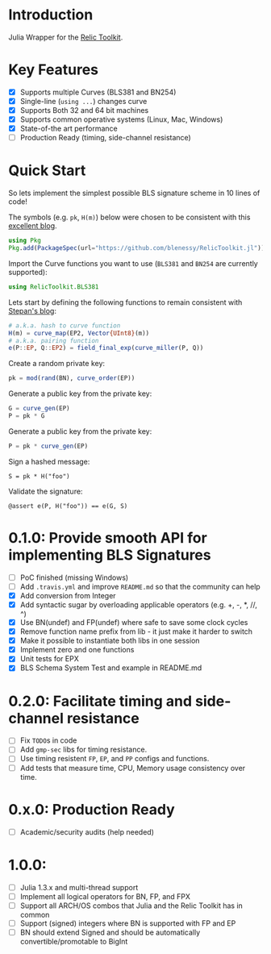 # Introduction

Julia Wrapper for the [Relic Toolkit](https://github.com/relic-toolkit/relic).

# Key Features

- [x] Supports multiple Curves (BLS381 and BN254)
- [x] Single-line (`using ...`) changes curve
- [x] Supports Both 32 and 64 bit machines
- [x] Supports common operative systems (Linux, Mac, Windows)
- [x] State-of-the art performance
- [ ] Production Ready (timing, side-channel resistance)

# Quick Start

So lets implement the simplest possible BLS signature scheme in 10 lines of code!

The symbols (e.g. `pk`, `H(m)`) below were chosen to be consistent with this [excellent blog](https://medium.com/cryptoadvance/bls-signatures-better-than-schnorr-5a7fe30ea716).

```julia
using Pkg
Pkg.add(PackageSpec(url="https://github.com/blenessy/RelicToolkit.jl"))
```

Import the Curve functions you want to use (`BLS381` and `BN254` are currently supported):
```julia
using RelicToolkit.BLS381
```

Lets start by defining the following functions to remain consistent with [Stepan's blog](https://medium.com/cryptoadvance/bls-signatures-better-than-schnorr-5a7fe30ea716):
```julia
# a.k.a. hash to curve function
H(m) = curve_map(EP2, Vector{UInt8}(m))
# a.k.a. pairing function
e(P::EP, Q::EP2) = field_final_exp(curve_miller(P, Q))
```

Create a random private key:
```julia
pk = mod(rand(BN), curve_order(EP))
```

Generate a public key from the private key:
```julia
G = curve_gen(EP)
P = pk * G
```

Generate a public key from the private key:
```julia
P = pk * curve_gen(EP)
```

Sign a hashed message:
```
S = pk * H("foo")
```

Validate the signature:
```
@assert e(P, H("foo")) == e(G, S)
```

# 0.1.0: Provide smooth API for implementing BLS Signatures

- [ ] PoC finished (missing Windows)
- [ ] Add `.travis.yml` and improve `README.md` so that the community can help
- [x] Add conversion from Integer
- [x] Add syntactic sugar by overloading applicable operators (e.g. +, -, *, //, ^)
- [x] Use BN(undef) and FP(undef) where safe to save some clock cycles
- [x] Remove function name prefix from lib - it just make it harder to switch
- [x] Make it possible to instantiate both libs in one session
- [x] Implement zero and one functions
- [x] Unit tests for EPX
- [x] BLS Schema System Test and example in README.md

# 0.2.0: Facilitate timing and side-channel resistance

- [ ] Fix `TODO`s in code
- [ ] Add `gmp-sec` libs for timing resistance.
- [ ] Use timing resistent `FP`, `EP`, and `PP` configs and functions.
- [ ] Add tests that measure time, CPU, Memory usage consistency over time. 

# 0.x.0: Production Ready

- [ ] Academic/security audits (help needed)

# 1.0.0: 

- [ ] Julia 1.3.x and multi-thread support
- [ ] Implement all logical operators for BN, FP, and FPX
- [ ] Support all ARCH/OS combos that Julia and the Relic Toolkit has in common
- [ ] Support (signed) integers where BN is supported with FP and EP
- [ ] BN should extend Signed and should be automatically convertible/promotable to BigInt

